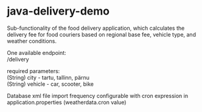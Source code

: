 # java-delivery-demo

Sub-functionality of the food delivery application, which
calculates the delivery fee for food couriers based on regional base fee, vehicle type, and weather
conditions.  

One available endpoint:  
/delivery  
  
required parameters:  
(String) city - tartu, tallinn, pärnu  
(String) vehicle - car, scooter, bike  

Database xml file import frequency configurable with cron expression in application.properties (weatherdata.cron value)
